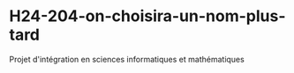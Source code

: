 # H24-204-on-choisira-un-nom-plus-tard
Projet d'intégration en sciences informatiques et mathématiques
